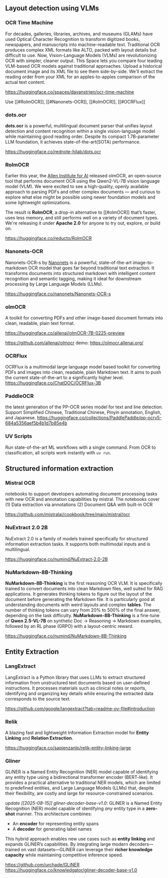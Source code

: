 ## Layout detection using VLMs

### OCR Time Machine

For decades, galleries, libraries, archives, and museums (GLAMs) have used Optical Character Recognition to transform digitized books, newspapers, and manuscripts into machine-readable text. Traditional OCR produces complex XML formats like ALTO, packed with layout details but difficult to use. Now, Vision-Language Models (VLMs) are revolutionizing OCR with simpler, cleaner output. This Space lets you compare four leading VLM-based OCR models against traditional approaches. Upload a historical document image and its XML file to see them side-by-side. We'll extract the reading order from your XML for an apples-to-apples comparison of the actual text content.

https://huggingface.co/spaces/davanstrien/ocr-time-machine

Use [[#RolmOCR]], [[#Nanonets-OCR]], [[#olmOCR]], [[#OCRFlux]]

### dots.ocr

**dots.ocr** is a powerful, multilingual document parser that unifies layout detection and content recognition within a single vision-language model while maintaining good reading order. Despite its compact 1.7B-parameter LLM foundation, it achieves state-of-the-art(SOTA) performance.

https://huggingface.co/rednote-hilab/dots.ocr

### RolmOCR

Earlier this year, the [Allen Institute for AI](https://allenai.org/) released olmOCR, an open-source tool that performs document OCR using the Qwen2-VL-7B vision language model (VLM). We were excited to see a high-quality, openly available approach to parsing PDFs and other complex documents — and curious to explore what else might be possible using newer foundation models and some lightweight optimizations.

The result is **RolmOCR**, a drop-in alternative to [[#olmOCR]] that’s faster, uses less memory, and still performs well on a variety of document types. We're releasing it under **Apache 2.0** for anyone to try out, explore, or build on.

https://huggingface.co/reducto/RolmOCR

### Nanonets-OCR

Nanonets-OCR-s by [Nanonets](https://nanonets.com/) is a powerful, state-of-the-art image-to-markdown OCR model that goes far beyond traditional text extraction. It transforms documents into structured markdown with intelligent content recognition and semantic tagging, making it ideal for downstream processing by Large Language Models (LLMs).

https://huggingface.co/nanonets/Nanonets-OCR-s

### olmOCR

A toolkit for converting PDFs and other image-based document formats into clean, readable, plain text format.

https://huggingface.co/allenai/olmOCR-7B-0225-preview

https://github.com/allenai/olmocr
demo: https://olmocr.allenai.org/

### OCRFlux

OCRFlux is a multimodal large language model based toolkit for converting PDFs and images into clean, readable, plain Markdown text. It aims to push the current state-of-the-art to a significantly higher level.
https://huggingface.co/ChatDOC/OCRFlux-3B


### PaddleOCR

the latest generation of the PP-OCR series model for text and line detection. Support Simplified Chinese, Traditional Chinese, Pinyin annotation, English, and Japanese.
https://huggingface.co/collections/PaddlePaddle/pp-ocrv5-684a5356aef5b4b1d7b85e4b

### UV Scripts

Run state-of-the-art ML workflows with a single command. From OCR to classification, all scripts work instantly with `uv run`.

## Structured information extraction

### Mistral OCR

notebooks to support developers automating document processing tasks with new OCR and annotation capabilities by mistral. The notebooks cover (1) Data extraction via annotations (2) Document Q&A with built-in OCR

https://github.com/mistralai/cookbook/tree/main/mistral/ocr

### NuExtract 2.0 2B

NuExtract 2.0 is a family of models trained specifically for structured information extraction tasks. It supports both multimodal inputs and is multilingual.

https://huggingface.co/numind/NuExtract-2.0-2B

### NuMarkdown-8B-Thinking

**NuMarkdown-8B-Thinking** is the first reasoning OCR VLM. It is specifically trained to convert documents into clean Markdown files, well suited for RAG applications. It generates thinking tokens to figure out the layout of the document before generating the Markdown file. It is particularly good at understanding documents with weird layouts and complex **tables**. The number of thinking tokens can vary from 20% to 500% of the final answer, depending on the task difficulty. **NuMarkdown-8B-Thinking** is a fine-tune of **Qwen 2.5-VL-7B** on synthetic Doc → Reasoning → Markdown examples, followed by an RL phase (GRPO) with a layout-centric reward.

https://huggingface.co/numind/NuMarkdown-8B-Thinking

## Entity Extraction

### LangExtract

LangExtract is a Python library that uses LLMs to extract structured information from unstructured text documents based on user-defined instructions. It processes materials such as clinical notes or reports, identifying and organizing key details while ensuring the extracted data corresponds to the source text.

https://github.com/google/langextract?tab=readme-ov-file#introduction

### Relik

A blazing fast and lightweight Information Extraction model for **Entity Linking** and **Relation Extraction**.

https://huggingface.co/sapienzanlp/relik-entity-linking-large

### Gliner

GLiNER is a Named Entity Recognition (NER) model capable of identifying any entity type using a bidirectional transformer encoder (BERT-like). It provides a practical alternative to traditional NER models, which are limited to predefined entities, and Large Language Models (LLMs) that, despite their flexibility, are costly and large for resource-constrained scenarios.

*update [[2025-08-15]] gliner-decoder-base-v1.0*: GLiNER is a Named Entity Recognition (NER) model capable of identifying _any_ entity type in a **zero-shot** manner. This architecture combines:

- An **encoder** for representing entity spans
- A **decoder** for generating label names

This hybrid approach enables new use cases such as **entity linking** and expands GLiNER’s capabilities. By integrating large modern decoders—trained on vast datasets—GLiNER can leverage their **richer knowledge capacity** while maintaining competitive inference speed.

https://github.com/urchade/GLiNER
https://huggingface.co/knowledgator/gliner-decoder-base-v1.0
